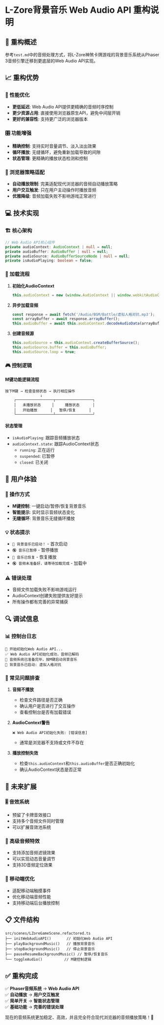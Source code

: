 # L-Zore背景音乐 Web Audio API 重构说明

## 🔄 重构概述

参考`test.md`中的音频处理方式，将L-Zore神煞卡牌游戏的背景音乐系统从Phaser 3音频引擎迁移到更底层的Web Audio API实现。

## 📈 重构优势

### 🚀 性能优化
- **更低延迟**: Web Audio API提供更精确的音频时序控制
- **更少资源占用**: 直接使用浏览器原生API，避免中间层开销
- **更好的兼容性**: 支持更广泛的浏览器版本

### 🎛️ 功能增强
- **精确控制**: 支持实时音量调节、淡入淡出效果
- **循环播放**: 无缝循环，避免重新加载导致的间隙
- **状态管理**: 更精确的播放状态检测和控制

### 🔧 浏览器策略适配
- **自动播放限制**: 完美适配现代浏览器的音频自动播放策略
- **用户交互触发**: 只在用户主动操作时播放音频
- **优雅降级**: 音频加载失败不影响游戏正常进行

## 💻 技术实现

### 🏗️ 核心架构

```typescript
// Web Audio API核心组件
private audioContext: AudioContext | null = null;
private audioBuffer: AudioBuffer | null = null;
private audioSource: AudioBufferSourceNode | null = null;
private isAudioPlaying: boolean = false;
```

### 🔄 加载流程

1. **初始化AudioContext**
   ```typescript
   this.audioContext = new (window.AudioContext || window.webkitAudioContext)();
   ```

2. **异步加载音频**
   ```typescript
   const response = await fetch('/Audio/BGM/Battle/虚拟人格对抗.mp3');
   const arrayBuffer = await response.arrayBuffer();
   this.audioBuffer = await this.audioContext.decodeAudioData(arrayBuffer);
   ```

3. **创建音频源**
   ```typescript
   this.audioSource = this.audioContext.createBufferSource();
   this.audioSource.buffer = this.audioBuffer;
   this.audioSource.loop = true;
   ```

### 🎮 控制逻辑

#### M键功能逻辑流程
```
按下M键 → 检查音频状态 → 执行相应操作
                ↓
    ┌─────────────────┬─────────────────┐
    │   未播放状态     │     播放状态      │
    │   开始播放      │   暂停/恢复      │
    └─────────────────┴─────────────────┘
```

#### 状态管理
- `isAudioPlaying`: 跟踪音频播放状态
- `audioContext.state`: 跟踪AudioContext状态
  - `running`: 正在运行
  - `suspended`: 已暂停
  - `closed`: 已关闭

## 🎵 用户体验

### 📱 操作方式
- **M键控制**: 一键启动/暂停/恢复背景音乐
- **智能提示**: 实时显示音频状态变化
- **无缝循环**: 背景音乐无缝循环播放

### 💡 状态提示
- `🎵 背景音乐已启动！` - 首次启动
- `🔇 音乐已暂停` - 暂停播放
- `🎵 音乐已恢复` - 恢复播放
- `🔇 音频未准备好，请等待加载完成` - 加载中

### ⚠️ 错误处理
- 音频文件加载失败不影响游戏运行
- AudioContext创建失败提供友好提示
- 所有操作都有完善的异常捕获

## 🔍 调试信息

### 📊 控制台日志
```
🎵 开始初始化Web Audio API...
✅ Web Audio API初始化成功，音频已解码
🎵 音频系统已准备完毕，按M键启动背景音乐
🎵 背景音乐已启动: 虚拟人格对抗
```

### 🐛 常见问题排查

1. **音频不播放**
   - 检查文件路径是否正确
   - 确认用户是否进行了交互操作
   - 查看控制台是否有加载错误

2. **AudioContext警告**
   ```
   ❌ Web Audio API初始化失败: [错误信息]
   ```
   - 通常是浏览器不支持或文件不存在

3. **播放控制失效**
   - 检查`this.audioContext`和`this.audioBuffer`是否正确初始化
   - 确认AudioContext状态是否正常

## 🚀 未来扩展

### 🎚️ 音效系统
- 预留了卡牌音效接口
- 支持多个音频文件同时管理
- 可以扩展音效池系统

### 🎼 高级音频特效
- 支持添加音频滤镜效果
- 可以实现动态音量调节
- 支持3D音频定位效果

### 📱 移动端优化
- 适配移动端触摸事件
- 优化移动端音频性能
- 支持移动端后台播放控制

## 📋 文件结构

```
src/scenes/LZoreGameScene.refactored.ts
├── initWebAudioAPI()       // 初始化Web Audio API
├── playBackgroundMusic()   // 播放背景音乐
├── stopBackgroundMusic()   // 停止背景音乐
├── pauseResumeBackgroundMusic() // 暂停/恢复音乐
└── toggleAudio()          // M键控制逻辑
```

## ✅ 重构完成

✅ **Phaser音频系统** → **Web Audio API**  
✅ **自动播放** → **用户交互触发**  
✅ **简单开关** → **智能状态管理**  
✅ **基础功能** → **完善的错误处理**  

现在的音频系统更加稳定、高效，并且完全符合现代浏览器的音频播放策略！🎉 
